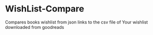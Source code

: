# WishList-Compare
Compares books wishlist from json links to the csv file of Your wishlist downloaded from goodreads
